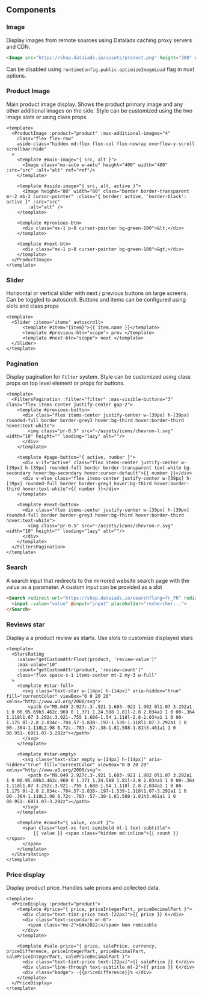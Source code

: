 ## Components

### Image
Display images from remote sources using Dataïads caching proxy servers and CDN.
``` html
<Image src="https://shop.dataiads.io/assets/product.png" height="300" width="400"/>
```
Can be disabled using `runtimeConfig.public.optimizeImageLoad` flag in nuxt options.


### Product Image
Main product image display. Shows the product primary image and any other additional images on the side.
Style can be customized using the two image slots or using class props
``` Vue
<template>
  <ProductImage :product="product" :max-additional-images="4"
    class="flex flex-row"
    aside-class="hidden md:flex flex-col flex-nowrap overflow-y-scroll scrollbar-hide"
  >
    <template #main-image="{ src, alt }">
      <Image class="mx-auto w-auto" height="400" width="400" :src="src" :alt="alt" ref="ref"/>
    </template>

    <template #aside-image="{ src, alt, active }">
      <Image height="80" width="80" class="border border-transparent mr-2 mb-2 cursor-pointer" :class="{ border: active, 'border-black': active }" :src="src"
        :alt="alt" />
    </template>

    <template #previous-btn>
      <div class="mx-1 p-8 cursor-pointer bg-green-100">&lt;</div> 
    </template>

    <template #next-btn>
      <div class="mx-1 p-8 cursor-pointer bg-green-100">&gt;</div> 
    </template>
  </ProductImage>
</template>
```

### Slider
Horizontal or vertical slider with next / previous buttons on large screens. Can be toggled to autoscroll.
Buttons and items can be configured using slots and class props
``` Vue
<template>
  <Slider :items="items" autoscroll>
      <template #item="{item}">{{ item.name }}</template>
      <template #previous-btn="scope"> prev </template>
      <template #next-btn="scope"> next </template>
  </Slider>
</template>
```

### Pagination
Display pagination for `Filter` system. Style can be customized using class props on top level element or props for buttons.
``` Vue
<template>
  <FiltersPagination :filter="filter" :max-visible-buttons="3" class="flex items-center justify-center gap-2">
    <template #previous-button>
      <div class="flex items-center justify-center w-[39px] h-[39px] rounded-full border border-grey3 hover:bg-third hover:border-third hover:text-white">
        <img class="pr-0.5" src="~/assets/icons/chevron-l.svg" width="10" height="" loading="lazy" alt=""/>
      </div>
    </template>

    <template #page-button="{ active, number }">
      <div v-if="active" class="flex items-center justify-center w-[39px] h-[39px] rounded-full border border-transparent text-white bg-secondary hover:bg-secondary hover:cursor-default">{{ number }}</div>
      <div v-else class="flex items-center justify-center w-[39px] h-[39px] rounded-full border border-grey3 hover:bg-third hover:border-third hover:text-white">{{ number }}</div>
    </template>

    <template #next-button>
      <div class="flex items-center justify-center w-[39px] h-[39px] rounded-full border border-grey3 hover:bg-third hover:border-third hover:text-white">
        <img class="pr-0.5" src="~/assets/icons/chevron-r.svg" width="10" height="" loading="lazy" alt=""/>
      </div>
    </template>
  </FiltersPagination>
</template>
```

### Search
A search input that redirects to the mirrored website search page with the value as a parameter. A custom input can be provided as a slot
``` html
<Search redirect-url="https://shop.dataiads.io/search?lang=fr_FR" redirect-search-param="q" v-slot="{ value, input }">
  <input :value="value" @input="input" placeholder="rechercher...">
</Search>
```

### Reviews star
Display a a product review as starts. Use slots to customize displayed stars
``` Vue
<template>
  <StarsRating
    :value="getCustomAttrFloat(product, 'review-value')"
    :max-value="10"
    :count="getCustomAttr(product, 'review-count')"
    class="flex space-x-1 items-center mt-2 my-3 w-full"
  >
    <template #star-full>
      <svg class="text-star w-[14px] h-[14px]" aria-hidden="true" fill="currentColor" viewBox="0 0 20 20" xmlns="http://www.w3.org/2000/svg">
        <path d="M9.049 2.927c.3-.921 1.603-.921 1.902 0l1.07 3.292a1 1 0 00.95.69h3.462c.969 0 1.371 1.24.588 1.81l-2.8 2.034a1 1 0 00-.364 1.118l1.07 3.292c.3.921-.755 1.688-1.54 1.118l-2.8-2.034a1 1 0 00-1.175 0l-2.8 2.034c-.784.57-1.838-.197-1.539-1.118l1.07-3.292a1 1 0 00-.364-1.118L2.98 8.72c-.783-.57-.38-1.81.588-1.81h3.461a1 1 0 00.951-.69l1.07-3.292z"></path>
      </svg>
    </template>
    
    <template #star-empty>
      <svg class="text-star_empty w-[14px] h-[14px]" aria-hidden="true" fill="currentColor" viewBox="0 0 20 20" xmlns="http://www.w3.org/2000/svg">
        <path d="M9.049 2.927c.3-.921 1.603-.921 1.902 0l1.07 3.292a1 1 0 00.95.69h3.462c.969 0 1.371 1.24.588 1.81l-2.8 2.034a1 1 0 00-.364 1.118l1.07 3.292c.3.921-.755 1.688-1.54 1.118l-2.8-2.034a1 1 0 00-1.175 0l-2.8 2.034c-.784.57-1.838-.197-1.539-1.118l1.07-3.292a1 1 0 00-.364-1.118L2.98 8.72c-.783-.57-.38-1.81.588-1.81h3.461a1 1 0 00.951-.69l1.07-3.292z"></path>
      </svg>
    </template>

    <template #count="{ value, count }">
      <span class="text-xs font-semibold ml-1 text-subtitle">
          {{ value }} <span class="hidden md:inline">{{ count }}</span>
      </span>
    </template>
  </StarsRating>
</template>
```

### Price display
Display product price. Handles sale prices and collected data.
``` Vue
<template>
  <PriceDisplay :product="product">
    <template #price="{ price, priceIntegerPart, priceDecimalPart }">
      <div class="text-tint-price text-[22px]">{{ price }} €</div>
      <div class="text-secondary mr-6">
        <span class="mx-2">&#x2022;</span> Non remisable
      </div>
    </template>

    <template #sale-price="{ price, salePrice, currency, priceDifference, priceIntegerPart, priceDecimalPart, salePriceIntegerPart, salePriceDecimalPart }">
      <div class="text-tint-price text-[22px]">{{ salePrice }} €</div>
      <div class="line-through text-subtitle ml-2">{{ price }} €</div>
      <div class="badge"> -{{priceDifference}}% </div>
    </template>
  </PriceDisplay>
</template>
```